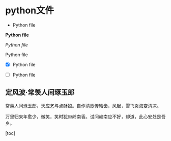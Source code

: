 # python文件

- Python file

**Python file**

*Python file*

~~Python file~~

- [x] Python file

- [ ] Python file
## 定风波·常羡人间琢玉郎
常羡人间琢玉郎，天应乞与点酥娘。自作清歌传皓齿，风起，雪飞炎海变清凉。

万里归来年愈少，微笑，笑时犹带岭南香。试问岭南应不好，却道，此心安处是吾乡。

[toc]
